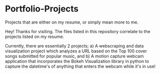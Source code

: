 # Portfolio-Projects
Projects that are either on my resume, or simply mean more to me.

Hey! Thanks for visiting. 
The files listed in this repository correlate to the projects listed on my resume. 

Currently, there are essentially 2 projects; a) A webscraping and data visualization project which analyzes a URL based on the Top 100 cover songs submitted for popular music, and b) A motion capture webcam application that incorporates the Bokeh Visualization library in python to capture the datetime's of anything that enters the webcam while it's in use!
